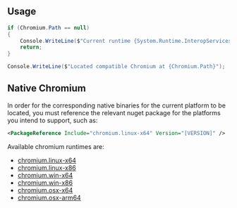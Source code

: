 ﻿## Usage

```csharp
if (Chromium.Path == null)
{
    Console.WriteLine($"Current runtime {System.Runtime.InteropServices.RuntimeInformation.RuntimeIdentifier} is not supported.");
    return;
}

Console.WriteLine($"Located compatible Chromium at {Chromium.Path}");
```

## Native Chromium

In order for the corresponding native binaries for the current platform to be located, you must 
reference the relevant nuget package for the platforms you intend to support, such as:

```xml
<PackageReference Include="chromium.linux-x64" Version="[VERSION]" />
```

Available chromium runtimes are:

* [chromium.linux-x64](https://nuget.org/packages/chromium.linux-x64)
* [chromium.linux-x86](https://nuget.org/packages/chromium.linux-x86)
* [chromium.win-x64](https://nuget.org/packages/chromium.win-x64)
* [chromium.win-x86](https://nuget.org/packages/chromium.win-x86)
* [chromium.osx-x64](https://nuget.org/packages/chromium.osx-x64)
* [chromium.osx-arm64](https://nuget.org/packages/chromium.osx-arm64)